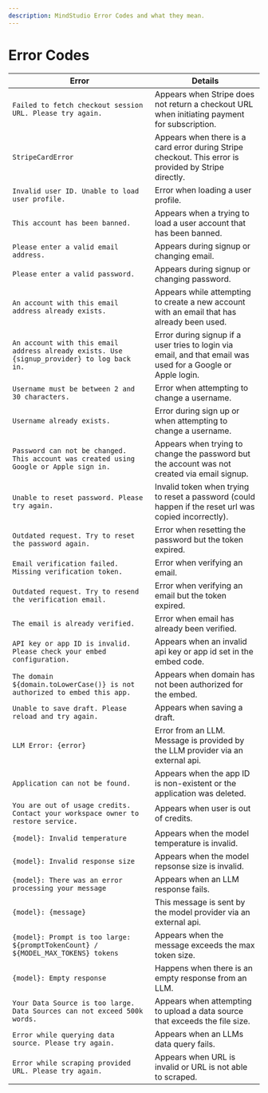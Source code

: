 ```yaml
---
description: MindStudio Error Codes and what they mean.
---
```


# Error Codes

| Error                                                                                      | Details                                                                                                      |
| ------------------------------------------------------------------------------------------ | ------------------------------------------------------------------------------------------------------------ |
| `Failed to fetch checkout session URL. Please try again.`                                  | Appears when Stripe does not return a checkout URL when initiating payment for subscription.                 |
| `StripeCardError`                                                                          | Appears when there is a card error during Stripe checkout. This error is provided by Stripe directly.        |
| `Invalid user ID. Unable to load user profile.`                                            | Error when loading a user profile.                                                                           |
| `This account has been banned.`                                                            | Appears when a trying to load a user account that has been banned.                                           |
| `Please enter a valid email address.`                                                      | Appears during signup or changing email.                                                                     |
| `Please enter a valid password.`                                                           | Appears during signup or changing password.                                                                  |
| `An account with this email address already exists.`                                       | Appears while attempting to create a new account with an email that has already been used.                   |
| `An account with this email address already exists. Use {signup_provider} to log back in.` | Error during signup if a user tries to login via email, and that email was used for a Google or Apple login. |
| `Username must be between 2 and 30 characters.`                                            | Error when attempting to change a username.                                                                  |
| `Username already exists.`                                                                 | Error during sign up or when attempting to change a username.                                                |
| `Password can not be changed. This account was created using Google or Apple sign in.`     | Appears when trying to change the password but the account was not created via email signup.                 |
| `Unable to reset password. Please try again.`                                              | Invalid token when trying to reset a password (could happen if the reset url was copied incorrectly).        |
| `Outdated request. Try to reset the password again.`                                       | Error when resetting the password but the token expired.                                                     |
| `Email verification failed. Missing verification token.`                                   | Error when verifying an email.                                                                               |
| `Outdated request. Try to resend the verification email.`                                  | Error when verifying an email but the token expired.                                                         |
| `The email is already verified.`                                                           | Error when email has already been verified.                                                                  |
| `API key or app ID is invalid. Please check your embed configuration.`                     | Appears when an invalid api key or app id set in the embed code.                                             |
| `The domain ${domain.toLowerCase()} is not authorized to embed this app.`                  | Appears when domain has not been authorized for the embed.                                                   |
| `Unable to save draft. Please reload and try again.`                                       | Appears when saving a draft.                                                                                 |
| `LLM Error: {error}`                                                                       | Error from an LLM. Message is provided by the LLM provider via an external api.                              |
| `Application can not be found.`                                                            | Appears when the app ID is non-existent or the application was deleted.                                      |
| `You are out of usage credits. Contact your workspace owner to restore service.`           | Appears when user is out of credits.                                                                         |
| `{model}: Invalid temperature`                                                             | Appears when the model temperature is invalid.                                                               |
| `{model}: Invalid response size`                                                           | Appears when the model repsonse size is invalid.                                                             |
| `{model}: There was an error processing your message`                                      | Appears when an LLM response fails.                                                                          |
| `{model}: {message}`                                                                       | This message is sent by the model provider via an external api.                                              |
| `{model}: Prompt is too large: ${promptTokenCount} / ${MODEL_MAX_TOKENS} tokens`           | Appears when the message exceeds the max token size.                                                         |
| `{model}: Empty response`                                                                  | Happens when there is an empty response from an LLM.                                                         |
| `Your Data Source is too large. Data Sources can not exceed 500k words.`                   | Appears when attempting to upload a data source that exceeds the file size.                                  |
| `Error while querying data source. Please try again.`                                      | Appears when an LLMs data query fails.                                                                       |
| `Error while scraping provided URL. Please try again.`                                     | Appears when URL is invalid or URL is not able to scraped.                                                   |

